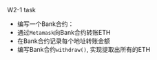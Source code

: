 W2-1 task
- 编写⼀个Bank合约：
- 通过`Metamask`向Bank合约转账ETH
- 在Bank合约记录每个地址转账⾦额
- 编写Bank合约`withdraw()`, 实现提取出所有的ETH